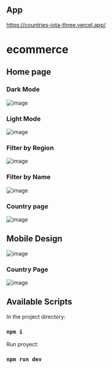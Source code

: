 ## App
 
 https://countries-iota-three.vercel.app/
 
# ecommerce 
 
## Home page

### Dark Mode

![image](https://user-images.githubusercontent.com/93633867/236943165-396ca9ae-c8fe-4b8d-aea5-a0e24c8ff395.png)

### Light Mode
![image](https://user-images.githubusercontent.com/93633867/236943231-1c313fb1-a411-432b-93c2-4199606ac59b.png)

### Filter by Region
![image](https://user-images.githubusercontent.com/93633867/236943622-6831f5f8-ebf8-4d3f-b9ec-7ce6534be851.png)

### Filter by Name
![image](https://user-images.githubusercontent.com/93633867/236943970-26d0921b-64e6-4c6a-aa01-0ebdc981f329.png)

### Country page
![image](https://user-images.githubusercontent.com/93633867/236944239-32be6f59-419d-407a-9906-e20c117752bc.png)

## Mobile Design
![image](https://user-images.githubusercontent.com/93633867/236944880-1fde2c74-d12b-4c74-9c69-51d5eaf49522.png)

### Country Page
![image](https://user-images.githubusercontent.com/93633867/236946344-7a01acfa-2d25-463b-8c83-f999734984d5.png)

## Available Scripts

In the project directory:

### `npm i`

Run proyect:

### `npm run dev`
